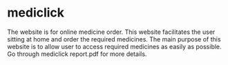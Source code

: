 # mediclick
The website is for online medicine order. This website facilitates the user sitting at home and order the required medicines. The main purpose of this website is to allow user to access required medicines as easily as possible.
Go through mediclick report.pdf for more details.

